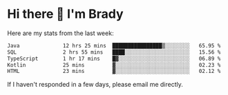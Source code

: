 # Hi there 👋 I'm Brady

Here are my stats from the last week:
<!--START_SECTION:waka-->

```txt
Java              12 hrs 25 mins  ████████████████▒░░░░░░░░   65.95 %
SQL               2 hrs 55 mins   ████░░░░░░░░░░░░░░░░░░░░░   15.56 %
TypeScript        1 hr 17 mins    █▓░░░░░░░░░░░░░░░░░░░░░░░   06.89 %
Kotlin            25 mins         ▓░░░░░░░░░░░░░░░░░░░░░░░░   02.23 %
HTML              23 mins         ▓░░░░░░░░░░░░░░░░░░░░░░░░   02.12 %
```

<!--END_SECTION:waka-->

If I haven't responded in a few days, please email me directly. 
